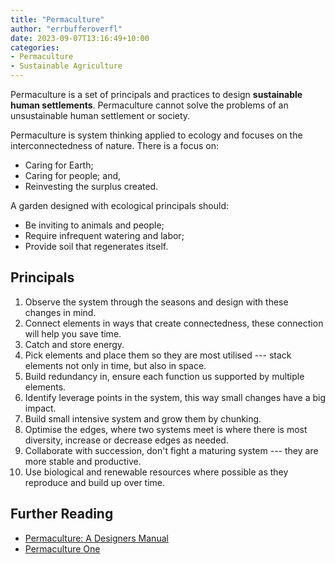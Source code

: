 ```yaml
---
title: "Permaculture"
author: "errbufferoverfl"
date: 2023-09-07T13:16:49+10:00
categories:
- Permaculture
- Sustainable Agriculture
---
```


Permaculture is a set of principals and practices to design **sustainable human settlements**. Permaculture cannot solve the problems of an unsustainable human settlement or society.

Permaculture is system thinking applied to ecology and focuses on the interconnectedness of nature. There is a focus on:

-   Caring for Earth;
-   Caring for people; and,
-   Reinvesting the surplus created.

A garden designed with ecological principals should:

-   Be inviting to animals and people;
-   Require infrequent watering and labor;
-   Provide soil that regenerates itself.

## Principals

1.  Observe the system through the seasons and design with these changes in mind.
2.  Connect elements in ways that create connectedness, these connection will help you save time.
3.  Catch and store energy.
4.  Pick elements and place them so they are most utilised --- stack elements not only in time, but also in space.
5.  Build redundancy in, ensure each function us supported by multiple elements.
6.  Identify leverage points in the system, this way small changes have a big impact.
7.  Build small intensive system and grow them by chunking.
8.  Optimise the edges, where two systems meet is where there is most diversity, increase or decrease edges as needed.
9.  Collaborate with succession, don't fight a maturing system --- they are more stable and productive.
10. Use biological and renewable resources where possible as they reproduce and build up over time.

## Further Reading

-   [Permaculture: A Designers Manual](https://www.tagaripublications.com/permaculture-designers-manual/)
-   [Permaculture One](https://store.holmgren.com.au/product/permaculture-one-ebook/)
